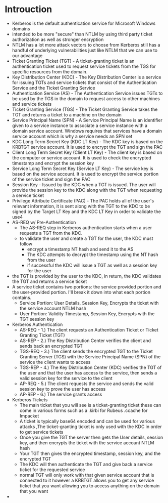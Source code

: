 # Introuction
- Kerberos is the default authentication service for Microsoft Windows domains
- intended to be more "secure" than NTLM by using third party ticket authorization as well as stronger encryption
- NTLM has a lot more attack vectors to choose from Kerberos still has a handful of underlying vulnerabilities just like NTLM that we can use to our advantage
- Ticket Granting Ticket (TGT) - A ticket-granting ticket is an authentication ticket used to request service tickets from the TGS for specific resources from the domain.
- Key Distribution Center (KDC) - The Key Distribution Center is a service for issuing TGTs and service tickets that consist of the Authentication Service and the Ticket Granting Service
- Authentication Service (AS) - The Authentication Service issues TGTs to be used by the TGS in the domain to request access to other machines and service tickets
- Ticket Granting Service (TGS) - The Ticket Granting Service takes the TGT and returns a ticket to a machine on the domain
- Service Principal Name (SPN) - A Service Principal Name is an identifier given to a service instance to associate a service instance with a domain service account. Windows requires that services have a domain service account which is why a service needs an SPN set
- KDC Long Term Secret Key (KDC LT Key) - The KDC key is based on the KRBTGT service account. It is used to encrypt the TGT and sign the PAC
- Client Long Term Secret Key (Client LT Key) - The client key is based on the computer or service account. It is used to check the encrypted timestamp and encrypt the session key
- Service Long Term Secret Key (Service LT Key) - The service key is based on the service account. It is used to encrypt the service portion of the service ticket and sign the PAC
- Session Key - Issued by the KDC when a TGT is issued. The user will provide the session key to the KDC along with the TGT when requesting a service ticket
- Privilege Attribute Certificate (PAC) - The PAC holds all of the user's relevant information, it is sent along with the TGT to the KDC to be signed by the Target LT Key and the KDC LT Key in order to validate the use4
- AS-REQ w/ Pre-Authentication
  - The AS-REQ step in Kerberos authentication starts when a user requests a TGT from the KDC.
  - to validate the user and create a TGT for the user, the KDC must follow
    - encrypt a timestamp NT hash and send it to the AS
    - The KDC attempts to decrypt the timestamp using the NT hash from the user
    -  if successful the KDC will issue a TGT as well as a session key for the user
- the TGT is provided by the user to the KDC, in return, the KDC validates the TGT and returns a service ticket
- A service ticket contains two portions: the service provided portion and the user-provided portion. I'll break it down into what each portion contains.
  - Service Portion: User Details, Session Key, Encrypts the ticket with the service account NTLM hash
  - User Portion: Validity Timestamp, Session Key, Encrypts with the TGT session key
- Kerberos Authentication
  - AS-REQ - 1.) The client requests an Authentication Ticket or Ticket Granting Ticket (TGT)
  - AS-REP - 2.) The Key Distribution Center verifies the client and sends back an encrypted TGT
  - TGS-REQ - 3.) The client sends the encrypted TGT to the Ticket Granting Server (TGS) with the Service Principal Name (SPN) of the service the client wants to access
  - TGS-REP - 4.) The Key Distribution Center (KDC) verifies the TGT of the user and that the user has access to the service, then sends a valid session key for the service to the client
  - AP-REQ - 5.) The client requests the service and sends the valid session key to prove the user has access
  - AP-REP - 6.) The service grants access
- Kerberos Tickets
  - The main ticket that you will see is a ticket-granting ticket these can come in various forms such as a .kirbi for Rubeus .ccache for Impacket
  - A ticket is typically base64 encoded and can be used for various attacks ,The ticket-granting ticket is only used with the KDC in order to get service tickets
  - Once you give the TGT the server then gets the User details, session key, and then encrypts the ticket with the service account NTLM hash
  - Your TGT then gives the encrypted timestamp, session key, and the encrypted TGT
  - The KDC will then authenticate the TGT and give back a service ticket for the requested service
  - normal TGT will only work with that given service account that is connected to it however a KRBTGT allows you to get any service ticket that you want allowing you to access anything on the domain that you want
-  
